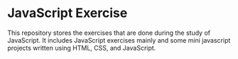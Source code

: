# JavaScript Exercise
This repository stores the exercises that are done during the study of JavaScript.
It includes JavaScript exercises mainly and some mini javascript projects written using HTML, CSS, and JavaScript.
